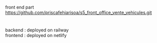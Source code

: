 front end part 
https://github.com/priscafehiarisoa/s5_front_office_vente_vehicules.git
#
<div>backend : deployed on railway </div>
<div>frontend : deployed on netlify</div>
